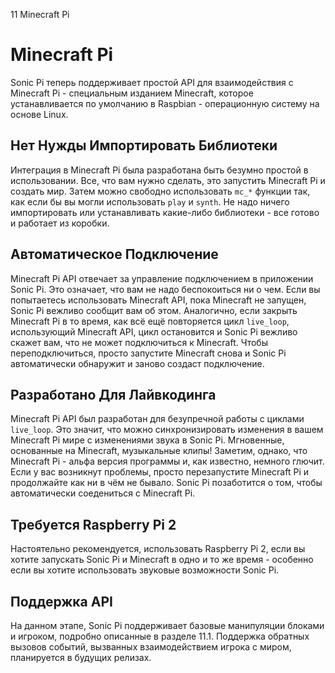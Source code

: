 11 Minecraft Pi

# Minecraft Pi

Sonic Pi теперь поддерживает простой API для взаимодействия с Minecraft Pi -
специальным изданием Minecraft, которое устанавливается по умолчанию в
Raspbian - операционную систему на основе Linux.

## Нет Нужды Импортировать Библиотеки

Интеграция в Minecraft Pi была разработана быть безумно простой в
использовании. Все, что вам нужно сделать, это запустить Minecraft Pi и создать
мир. Затем можно свободно использовать `mc_*` функции так, как если бы вы могли
использовать `play` и `synth`. Не надо ничего импортировать или устанавливать
какие-либо библиотеки - все готово и работает из коробки.

## Автоматическое Подключение

Minecraft Pi API отвечает за управление подключением в приложении Sonic Pi.
Это означает, что вам не надо беспокоиться ни о чем. Если вы попытаетесь
использовать Minecraft API, пока Minecraft не запущен, Sonic Pi вежливо сообщит
вам об этом. Аналогично, если закрыть Minecraft Pi в то время, как всё ещё
повторяется цикл `live_loop`, использующий Minecraft API, цикл остановится и
Sonic Pi вежливо скажет вам, что не может подключиться к Minecraft. Чтобы
переподключиться, просто запустите Minecraft снова и Sonic Pi автоматически
обнаружит и заново создаст подключение.

## Разработано Для Лайвкодинга

Minecraft Pi API был разработан для безупречной работы с циклами `live_loop`.
Это значит, что можно синхронизировать изменения в вашем Minecraft Pi мире
с изменениями звука в Sonic Pi. Мгновенные, основанные на Minecraft, 
музыкальные клипы! Заметим, однако, что Minecraft Pi - альфа версия программы
и, как известно, немного глючит. Если у вас возникнут проблемы, просто
перезапустите Minecraft Pi и продолжайте как ни в чём не бывало. Sonic Pi
позаботится о том, чтобы автоматически соедениться c Minecraft Pi.

## Требуется Raspberry Pi 2 

Настоятельно рекомендуется, использовать Raspberry Pi 2, если вы хотите 
запускать Sonic Pi и Minecraft в одно и то же время - особенно если вы хотите
использовать звуковые возможности Sonic Pi.

## Поддержка API

На данном этапе, Sonic Pi поддерживает базовые манипуляции блоками и игроком,
подробно описанные в разделе 11.1. Поддержка обратных вызовов событий, 
вызванных взаимодействием игрока с миром, планируется в будущих релизах.
